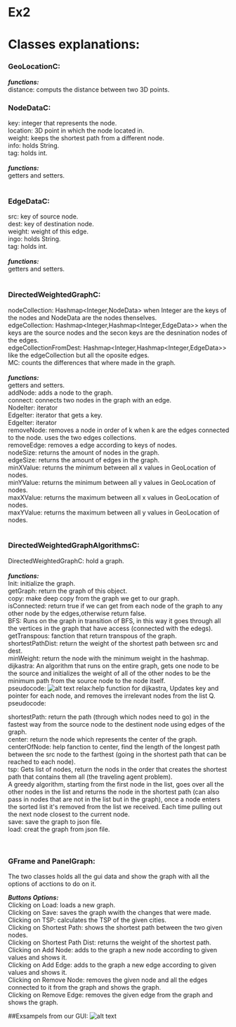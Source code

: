 # Ex2
# Classes explanations:
### GeoLocationC:
***functions:***<br>
distance: computs the distance between two 3D points.<br>
### NodeDataC:
key: integer that represents the node.<br>
location: 3D point in which the node located in.<br>
weight: keeps the shortest path from a different node.<br>
info: holds String.<br>
tag: holds int.<br>
<br>
***functions:***<br>
getters and setters.<br>
<br>
### EdgeDataC:
src: key of source node.<br>
dest: key of destination node.<br>
weight: weight of this edge.<br>
ingo: holds String.<br>
tag: holds int.<br>
<br>
***functions:***<br>
getters and setters.<br>
<br>
### DirectedWeightedGraphC:
nodeCollection: Hashmap<Integer,NodeData> when Integer are the keys of the nodes and NodeData are the nodes thenselves.<br>
edgeCollection: Hashmap<Integer,Hashmap<Integer,EdgeData>> when the keys are the source nodes and the secon keys are the desnination nodes of the edges.<br>
edgeCollectionFromDest: Hashmap<Integer,Hashmap<Integer,EdgeData>> like the edgeCollection but all the oposite edges.<br>
MC: counts the differences that where made in the graph.<br>
<br>
***functions:***<br>
getters and setters.<br>
addNode: adds a node to the graph.<br>
connect: connects two nodes in the graph with an edge.<br>
NodeIter: iterator<br>
EdgeIter: iterator that gets a key.<br>
EdgeIter: iterator<br>
removeNode: removes a node in order of k when k are the edges connected to the node. uses the two edges collections.<br>
removeEdge: removes a edge according to keys of nodes.<br>
nodeSize: returns the amount of nodes in the graph.<br>
edgeSize: returns the amount of edges in the graph.<br>
minXValue: returns the minimum between all x values in GeoLocation of nodes.<br>
minYValue: returns the minimum between all y values in GeoLocation of nodes.<br>
maxXValue: returns the maximum between all x values in GeoLocation of nodes.<br>
maxYValue: returns the maximum between all y values in GeoLocation of nodes.<br>
<br>

### DirectedWeightedGraphAlgorithmsC:
DirectedWeightedGraphC: hold a graph.<br>
<br>
***functions:***<br>
Init: initialize the graph.<br>
getGraph: return the graph of this object.<br> 
copy: make deep copy from the graph we get to our graph.<br>
isConnected: return true if we can get from each node of the graph to any other node by the edges,otherwise return false.<br>
BFS: Runs on the graph in transition of BFS, in this way it goes through all the vertices in the graph that have access (connected with the edegs).<br>
getTranspous: fanction that return transpous of the graph.<br>
shortestPathDist: return the weight of the shortest path between src and dest.<br>
minWeight: return the node with the minimum weight in the hashmap.<br>
dijkastra: An algorithm that runs on the entire graph, gets one node to be the source and initializes the weight of all of the other nodes to be the minimum path from the source node to the node itself.<br> 
pseudocode:
![alt text](C:\Users\talia\Downloads\psd_dijkastra.jpeg)
relax:help function for dijkastra, Updates key and pointer for each node, and removes the irrelevant nodes from the list Q.<br>
pseudocode:

shortestPath: return the path (through which nodes need to go) in the fastest way from the source node to the destinent node using edges of the graph.<br>
center: return the node which represents the center of the graph.<br>
centerOfNode: help fanction to center, find the length of the longest path between the src node to the farthest (going in the shortest path that can be reached to each node).<br>
tsp: Gets list of nodes, return the nods in the order that creates the shortest path that contains them all (the traveling agent problem).<br>
A greedy algorithm, starting from the first node in the list, goes over all the other nodes in the list and returns the node in the shortest path (can also pass in nodes that are not in the list but in the graph), once a node enters the sorted list it's removed from the list we received. Each time pulling out the next node closest to the current node.<br>
save: save the graph to json file.<br>
load: creat the graph from json file. <br>

<br>

### GFrame and PanelGraph:
The two classes holds all the gui data and show the graph with all the options of acctions to do on it.<br>

***Buttons Options:***<br>
Clicking on Load: loads a new graph.<br>
Clicking on Save: saves the graph wwith the changes that were made.<br>
Clicking on TSP: calculates the TSP of the given cities.<br>
Clicking on Shortest Path: shows the shortest path between the two given nodes.<br>
Clicking on Shortest Path Dist: returns the weight of the shortest path.<br>
Clicking on Add Node: adds to the graph a new node according to given values and shows it.<br>
Clicking on Add Edge: adds to the graph a new edge according to given values and shows it.<br>
Clicking on Remove Node: removes the given node and all the edges connected to it from the graph and shows the graph.<br>
Clicking on Remove Edge: removes the given edge from the graph and shows the graph.<br>

##Exsampels from our GUI:
![alt text](http://url/to/img.png)
